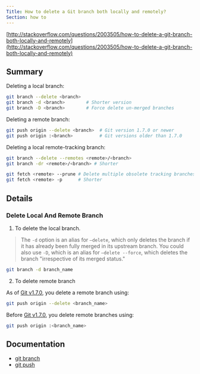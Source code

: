 ```yaml
---
Title: How to delete a Git branch both locally and remotely?
Section: how to
---
```


[http://stackoverflow.com/questions/2003505/how-to-delete-a-git-branch-both-locally-and-remotely](http://stackoverflow.com/questions/2003505/how-to-delete-a-git-branch-both-locally-and-remotely)

## Summary

Deleting a local branch:

```sh
git branch --delete <branch>  
git branch -d <branch>        # Shorter version
git branch -D <branch>        # Force delete un-merged branches
```

Deleting a remote branch:

```sh
git push origin --delete <branch>  # Git version 1.7.0 or newer
git push origin :<branch>          # Git versions older than 1.7.0
```

Deleting a local remote-tracking branch:

```sh
git branch --delete --remotes <remote>/<branch>
git branch -dr <remote>/<branch> # Shorter

git fetch <remote> --prune # Delete multiple obsolete tracking branches
git fetch <remote> -p      # Shorter
```

## Details

### Delete Local And Remote Branch

1. To delete the local branch.

> The `-d` option is an alias for `—delete`, which only deletes the branch if it has already been fully merged in its upstream branch. You could also use `-D`, which is an alias for `—delete --force`, which deletes the branch "irrespective of its merged status."

```sh
git branch -d branch_name
```

2. To delete remote branch

As of [Git v1.7.0](https://github.com/gitster/git/blob/master/Documentation/RelNotes/1.7.0.txt), you delete a remote branch using:

```sh
git push origin --delete <branch_name>
```

Before [Git v1.7.0](https://github.com/gitster/git/blob/master/Documentation/RelNotes/1.5.0.txt), you delete remote branches using:

```sh
git push origin :<branch_name>
```


## Documentation

- [git branch]()
- [git push]()
